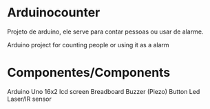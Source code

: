 # Arduinocounter

Projeto de arduino, ele serve para contar pessoas ou usar de alarme.

Arduino project for counting people or using it as a alarm

# Componentes/Components

Arduino Uno
16x2 lcd screen
Breadboard
Buzzer (Piezo)
Button
Led
Laser/IR sensor
